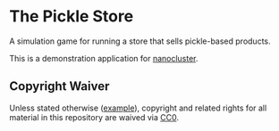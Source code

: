 # The Pickle Store

A simulation game for running a store that sells pickle-based products.

This is a demonstration application for [nanocluster](https://nanocluster.io).

## Copyright Waiver

Unless stated otherwise ([example](./src/nanocluster/common/basex.ts)), copyright and related rights for all material in this repository are waived via [CC0](https://creativecommons.org/publicdomain/zero/1.0/).
